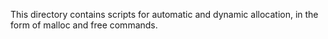 This directory contains scripts for automatic and dynamic allocation, in the form of malloc and free commands.
